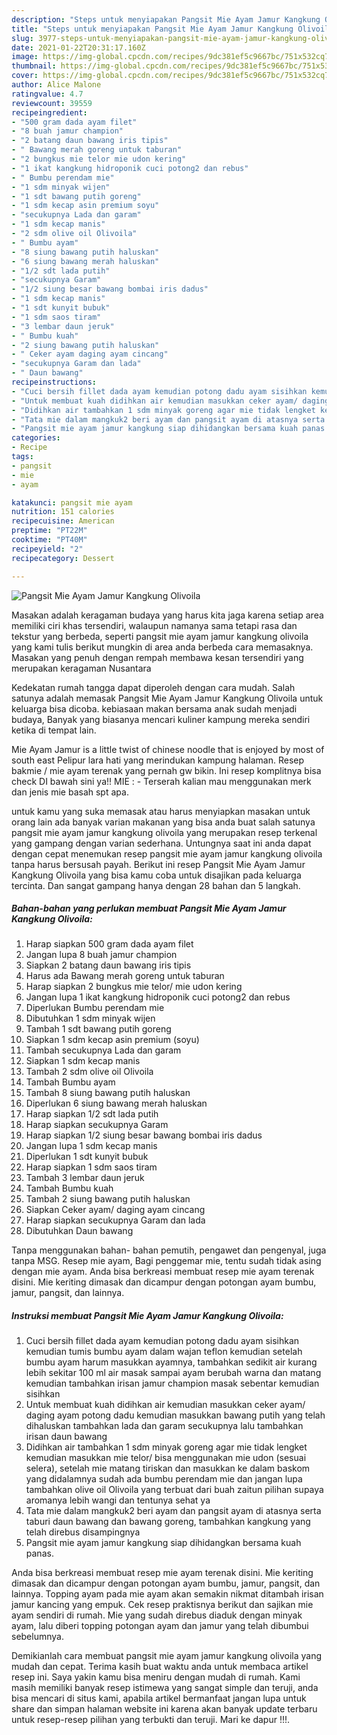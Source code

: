 ```yaml
---
description: "Steps untuk menyiapakan Pangsit Mie Ayam Jamur Kangkung Olivoila Favorite"
title: "Steps untuk menyiapakan Pangsit Mie Ayam Jamur Kangkung Olivoila Favorite"
slug: 3977-steps-untuk-menyiapakan-pangsit-mie-ayam-jamur-kangkung-olivoila-favorite
date: 2021-01-22T20:31:17.160Z
image: https://img-global.cpcdn.com/recipes/9dc381ef5c9667bc/751x532cq70/pangsit-mie-ayam-jamur-kangkung-olivoila-foto-resep-utama.jpg
thumbnail: https://img-global.cpcdn.com/recipes/9dc381ef5c9667bc/751x532cq70/pangsit-mie-ayam-jamur-kangkung-olivoila-foto-resep-utama.jpg
cover: https://img-global.cpcdn.com/recipes/9dc381ef5c9667bc/751x532cq70/pangsit-mie-ayam-jamur-kangkung-olivoila-foto-resep-utama.jpg
author: Alice Malone
ratingvalue: 4.7
reviewcount: 39559
recipeingredient:
- "500 gram dada ayam filet"
- "8 buah jamur champion"
- "2 batang daun bawang iris tipis"
- " Bawang merah goreng untuk taburan"
- "2 bungkus mie telor mie udon kering"
- "1 ikat kangkung hidroponik cuci potong2 dan rebus"
- " Bumbu perendam mie"
- "1 sdm minyak wijen"
- "1 sdt bawang putih goreng"
- "1 sdm kecap asin premium soyu"
- "secukupnya Lada dan garam"
- "1 sdm kecap manis"
- "2 sdm olive oil Olivoila"
- " Bumbu ayam"
- "8 siung bawang putih haluskan"
- "6 siung bawang merah haluskan"
- "1/2 sdt lada putih"
- "secukupnya Garam"
- "1/2 siung besar bawang bombai iris dadus"
- "1 sdm kecap manis"
- "1 sdt kunyit bubuk"
- "1 sdm saos tiram"
- "3 lembar daun jeruk"
- " Bumbu kuah"
- "2 siung bawang putih haluskan"
- " Ceker ayam daging ayam cincang"
- "secukupnya Garam dan lada"
- " Daun bawang"
recipeinstructions:
- "Cuci bersih fillet dada ayam kemudian potong dadu ayam sisihkan kemudian tumis bumbu ayam dalam wajan teflon kemudian setelah bumbu ayam harum masukkan ayamnya, tambahkan sedikit air kurang lebih sekitar 100 ml air masak sampai ayam berubah warna dan matang kemudian tambahkan irisan jamur champion masak sebentar kemudian sisihkan"
- "Untuk membuat kuah didihkan air kemudian masukkan ceker ayam/ daging ayam potong dadu kemudian masukkan bawang putih yang telah dihaluskan tambahkan lada dan garam secukupnya lalu tambahkan irisan daun bawang"
- "Didihkan air tambahkan 1 sdm minyak goreng agar mie tidak lengket kemudian masukkan mie telor/ bisa menggunakan mie udon (sesuai selera), setelah mie matang tiriskan dan masukkan ke dalam baskom yang didalamnya sudah ada bumbu perendam mie dan jangan lupa tambahkan olive oil Olivoila yang terbuat dari buah zaitun pilihan supaya aromanya lebih wangi dan tentunya sehat ya"
- "Tata mie dalam mangkuk2 beri ayam dan pangsit ayam di atasnya serta taburi daun bawang dan bawang goreng, tambahkan kangkung yang telah direbus disampingnya"
- "Pangsit mie ayam jamur kangkung siap dihidangkan bersama kuah panas."
categories:
- Recipe
tags:
- pangsit
- mie
- ayam

katakunci: pangsit mie ayam 
nutrition: 151 calories
recipecuisine: American
preptime: "PT22M"
cooktime: "PT40M"
recipeyield: "2"
recipecategory: Dessert

---
```



![Pangsit Mie Ayam Jamur Kangkung Olivoila](https://img-global.cpcdn.com/recipes/9dc381ef5c9667bc/751x532cq70/pangsit-mie-ayam-jamur-kangkung-olivoila-foto-resep-utama.jpg)

Masakan adalah keragaman budaya yang harus kita jaga karena setiap area memiliki ciri khas tersendiri, walaupun namanya sama tetapi rasa dan tekstur yang berbeda, seperti pangsit mie ayam jamur kangkung olivoila yang kami tulis berikut mungkin di area anda berbeda cara memasaknya. Masakan yang penuh dengan rempah membawa kesan tersendiri yang merupakan keragaman Nusantara

Kedekatan rumah tangga dapat diperoleh dengan cara mudah. Salah satunya adalah memasak Pangsit Mie Ayam Jamur Kangkung Olivoila untuk keluarga bisa dicoba. kebiasaan makan bersama anak sudah menjadi budaya, Banyak yang biasanya mencari kuliner kampung mereka sendiri ketika di tempat lain.

Mie Ayam Jamur is a little twist of chinese noodle that is enjoyed by most of south east Pelipur lara hati yang merindukan kampung halaman. Resep bakmie / mie ayam terenak yang pernah gw bikin. Ini resep komplitnya bisa check DI bawah sini ya!! MIE : - Terserah kalian mau menggunakan merk dan jenis mie basah spt apa.

untuk kamu yang suka memasak atau harus menyiapkan masakan untuk orang lain ada banyak varian makanan yang bisa anda buat salah satunya pangsit mie ayam jamur kangkung olivoila yang merupakan resep terkenal yang gampang dengan varian sederhana. Untungnya saat ini anda dapat dengan cepat menemukan resep pangsit mie ayam jamur kangkung olivoila tanpa harus bersusah payah.
Berikut ini resep Pangsit Mie Ayam Jamur Kangkung Olivoila yang bisa kamu coba untuk disajikan pada keluarga tercinta. Dan sangat gampang hanya dengan 28 bahan dan 5 langkah.


<!--inarticleads1-->

##### Bahan-bahan yang perlukan membuat Pangsit Mie Ayam Jamur Kangkung Olivoila:

1. Harap siapkan 500 gram dada ayam filet
1. Jangan lupa 8 buah jamur champion
1. Siapkan 2 batang daun bawang iris tipis
1. Harus ada  Bawang merah goreng untuk taburan
1. Harap siapkan 2 bungkus mie telor/ mie udon kering
1. Jangan lupa 1 ikat kangkung hidroponik cuci potong2 dan rebus
1. Diperlukan  Bumbu perendam mie
1. Dibutuhkan 1 sdm minyak wijen
1. Tambah 1 sdt bawang putih goreng
1. Siapkan 1 sdm kecap asin premium (soyu)
1. Tambah secukupnya Lada dan garam
1. Siapkan 1 sdm kecap manis
1. Tambah 2 sdm olive oil Olivoila
1. Tambah  Bumbu ayam
1. Tambah 8 siung bawang putih haluskan
1. Diperlukan 6 siung bawang merah haluskan
1. Harap siapkan 1/2 sdt lada putih
1. Harap siapkan secukupnya Garam
1. Harap siapkan 1/2 siung besar bawang bombai iris dadus
1. Jangan lupa 1 sdm kecap manis
1. Diperlukan 1 sdt kunyit bubuk
1. Harap siapkan 1 sdm saos tiram
1. Tambah 3 lembar daun jeruk
1. Tambah  Bumbu kuah
1. Tambah 2 siung bawang putih haluskan
1. Siapkan  Ceker ayam/ daging ayam cincang
1. Harap siapkan secukupnya Garam dan lada
1. Dibutuhkan  Daun bawang


Tanpa menggunakan bahan- bahan pemutih, pengawet dan pengenyal, juga tanpa MSG. Resep mie ayam, Bagi penggemar mie, tentu sudah tidak asing dengan mie ayam. Anda bisa berkreasi membuat resep mie ayam terenak disini. Mie keriting dimasak dan dicampur dengan potongan ayam bumbu, jamur, pangsit, dan lainnya. 

<!--inarticleads2-->

##### Instruksi membuat  Pangsit Mie Ayam Jamur Kangkung Olivoila:

1. Cuci bersih fillet dada ayam kemudian potong dadu ayam sisihkan kemudian tumis bumbu ayam dalam wajan teflon kemudian setelah bumbu ayam harum masukkan ayamnya, tambahkan sedikit air kurang lebih sekitar 100 ml air masak sampai ayam berubah warna dan matang kemudian tambahkan irisan jamur champion masak sebentar kemudian sisihkan
1. Untuk membuat kuah didihkan air kemudian masukkan ceker ayam/ daging ayam potong dadu kemudian masukkan bawang putih yang telah dihaluskan tambahkan lada dan garam secukupnya lalu tambahkan irisan daun bawang
1. Didihkan air tambahkan 1 sdm minyak goreng agar mie tidak lengket kemudian masukkan mie telor/ bisa menggunakan mie udon (sesuai selera), setelah mie matang tiriskan dan masukkan ke dalam baskom yang didalamnya sudah ada bumbu perendam mie dan jangan lupa tambahkan olive oil Olivoila yang terbuat dari buah zaitun pilihan supaya aromanya lebih wangi dan tentunya sehat ya
1. Tata mie dalam mangkuk2 beri ayam dan pangsit ayam di atasnya serta taburi daun bawang dan bawang goreng, tambahkan kangkung yang telah direbus disampingnya
1. Pangsit mie ayam jamur kangkung siap dihidangkan bersama kuah panas.


Anda bisa berkreasi membuat resep mie ayam terenak disini. Mie keriting dimasak dan dicampur dengan potongan ayam bumbu, jamur, pangsit, dan lainnya. Topping ayam pada mie ayam akan semakin nikmat ditambah irisan jamur kancing yang empuk. Cek resep praktisnya berikut dan sajikan mie ayam sendiri di rumah. Mie yang sudah direbus diaduk dengan minyak ayam, lalu diberi topping potongan ayam dan jamur yang telah dibumbui sebelumnya. 

Demikianlah cara membuat pangsit mie ayam jamur kangkung olivoila yang mudah dan cepat. Terima kasih buat waktu anda untuk membaca artikel resep ini. Saya yakin kamu bisa meniru dengan mudah di rumah. Kami masih memiliki banyak resep istimewa yang sangat simple dan teruji, anda bisa mencari di situs kami, apabila artikel bermanfaat jangan lupa untuk share dan simpan halaman website ini karena akan banyak update terbaru untuk resep-resep pilihan yang terbukti dan teruji. Mari ke dapur !!!. 
